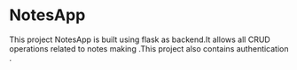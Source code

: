 # NotesApp
This project NotesApp is built using flask as backend.It allows all CRUD operations related to notes making .This project also contains authentication .
